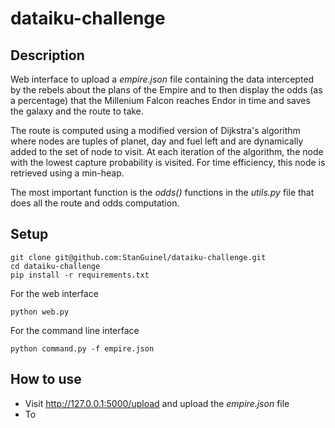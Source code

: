 # dataiku-challenge

## Description
Web interface to upload a <i>empire.json</i> file containing the data intercepted by the rebels about the plans of the Empire and to then display the odds (as a percentage) that the Millenium Falcon reaches Endor in time and saves the galaxy and the route to take.

The route is computed using a modified version of Dijkstra's algorithm where nodes are tuples of planet, day and fuel left and are dynamically added to the set of node to visit. At each iteration of the algorithm, the node with the lowest capture probability is visited. For time efficiency, this node is retrieved using a min-heap.

The most important function is the <i>odds()</i> functions in the <i>utils.py</i> file that does all the route and odds computation.

## Setup
``` 
git clone git@github.com:StanGuinel/dataiku-challenge.git
cd dataiku-challenge
pip install -r requirements.txt
```
For the web interface
``` 
python web.py
```

For the command line interface
``` 
python command.py -f empire.json 
```

## How to use
- Visit http://127.0.0.1:5000/upload and upload the <i>empire.json</i> file
- To 


